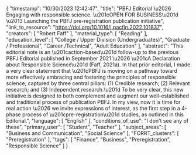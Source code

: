 {
    "timestamp": "10/30/2023 12:42:47",
    "title": "PBFJ Editorial \u2026 Engaging with responsible science. \u201cOPEN FOR BUSINESS\u201d \u2013 Launching the PBFJ pre-registration publication initiative",
    "link_to_resource": "https://doi.org/10.1016/j.pacfin.2022.101837",
    "creators": [
        "Robert Faff"
    ],
    "material_type": [
        "Reading"
    ],
    "education_level": [
        "College / Upper Division (Undergraduates)",
        "Graduate / Professional",
        "Career /Technical",
        "Adult Education"
    ],
    "abstract": "This editorial note is an \u201caction-based\u201d follow-up to the previous PBFJ Editorial published in September 2021 \u2026 \u201cA Declaration about Responsible Science\u201d (Faff, 2021a). In that prior editorial, I made a very clear statement that \u201cPBFJ is moving on a pathway toward more effectively embracing and fostering the principles of responsible science, captured by three central pillars: (1) Credible research; (2) Relevant research; and (3) Independent research.\u201d To be very clear, this new initiative is designed to both complement and augment our well-established and traditional process of publication PBFJ. In my view, now it is time for real action \u2026 we invite expressions of interest, as the first step in a 4-phase process of \u201cpre-registration\u201d studies, as outlined in this Editorial.",
    "language": [
        "English"
    ],
    "conditions_of_use": "I don't see any of these",
    "primary_user": [
        "Student",
        "Teacher"
    ],
    "subject_areas": [
        "Business and Communication",
        "Social Science"
    ],
    "FORRT_clusters": [
        "Preregistration"
    ],
    "tags": [
        "Finance",
        "Business",
        "Preregistration",
        "Responsible Science"
    ]
}